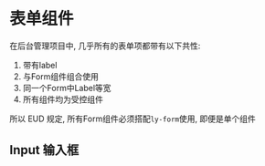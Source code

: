 # 表单组件

在后台管理项目中, 几乎所有的表单项都带有以下共性: 
1. 带有label
2. 与Form组件组合使用
3. 同一个Form中Label等宽
4. 所有组件均为受控组件

所以 EUD 规定, 所有Form组件必须搭配`ly-form`使用, 即便是单个组件

## Input 输入框

